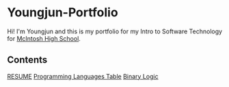 # Youngjun-Portfolio
Hi! I'm Youngjun and this is my portfolio for my Intro to Software Technology for [McIntosh High School](https://www.fcboe.org/mhs).

## Contents
[RESUME](RESUME.md)
[Programming Languages Table]([Programming-Languages-Table.md](https://github.com/IceSnowfox/Youngjun-Portfolio/blob/main/PROGRAMMING-LANGUAGES-TABLE.md))
[Binary Logic](Binary-Logic.md)
